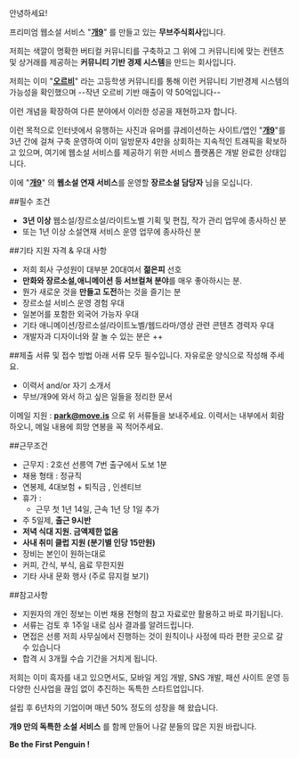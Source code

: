 안녕하세요!

프리미엄 웹소설 서비스 "**[개9](http://gae9.com)**" 를 만들고 있는 **무브주식회사**입니다. 

저희는 색깔이 명확한 버티컬 커뮤니티를 구축하고 그 위에 그 커뮤니티에 맞는 컨텐츠 및 상거래를 제공하는  **커뮤니티 기반 경제 시스템**을 만드는 회사입니다.

저희는 이미 "**[오르비](http://orbi.kr)**" 라는 고등학생 커뮤니티를 통해 이런 커뮤니티 기반경제 시스템의 가능성을 확인했으며 --작년 오르비 기반 매출이 약 50억입니다--

이런 개념을 확장하여 다른 분야에서 이러한 성공을 재현하고자 합니다.

이런 목적으로 인터넷에서 유행하는 사진과 유머를 큐레이션하는 사이트/앱인 "**[개9](http://gae9.com)**"를 3년 간에 걸쳐 구축 운영하여 이미 일방문자 4만을 상회하는 지속적인 트래픽을 확보하고 있으며, 여기에 웹소설 서비스를 제공하기 위한 서비스 플랫폼은 개발 완료한 상태입니다.

이에  "**[개9](http://gae9.com)**" 의 **웹소설 연재 서비스**를 운영할 **장르소설 담당자** 님을 모십니다.

##필수 조건

* **3년 이상** 웹소설/장르소설/라이트노벨 기획 및 편집, 작가 관리 업무에 종사하신 분
* 또는 1년 이상 소설연재 서비스 운영 업무에 종사하신 분

##기타 지원 자격 & 우대 사항
* 저희 회사 구성원이 대부분 20대여서 **젊은피** 선호
* **만화와 장르소설,애니메이션 등 서브컬쳐 분야**를 매우 좋아하시는 분.
* 뭔가 새로운 것을 **만들고 도전**하는 것을 즐기는 분
* 장르소설 서비스 운영 경험 우대
* 일본어를 포함한 외국어 가능자 우대
* 기타 애니메이션/장르소설/라이트노벨/웹드라마/영상 관련 콘텐츠 경력자 우대
* 개발자과 디자이너와 잘 놀 수 있는 분은 ++

##제출 서류 및 접수 방법
아래 서류 모두 필수입니다. 자유로운 양식으로 작성해 주세요.

* 이력서 and/or 자기 소개서
* 무브/개9에 와서 하고 싶은 일들을 정리한 문서

이메일 지원 : **[park@move.is](mailto:park@move.is)** 으로 위 서류들을 보내주세요. 이력서는 내부에서 회람하오니, 메일 내용에 희망 연봉을 꼭 적어주세요.

##근무조건

* 근무지 : 2호선 선릉역 7번 출구에서 도보 1분
* 채용 형태 : 정규직
* 연봉제, 4대보험 + 퇴직금 , 인센티브
* 휴가 :
	* 근무 첫 1년 14일, 근속 1년 당 1일 추가
* 주 5일제, **출근 9시반**
* **저녁 식대 지원. 금액제한 없음**
* **사내 취미 클럽 지원 (분기별 인당 15만원)**
* 장비는 본인이 원하는대로
* 커피, 간식, 부식, 음료 무한지원
* 기타 사내 문화 행사 (주로 뮤지컬 보기)

##참고사항

* 지원자의 개인 정보는 이번 채용 전형의 참고 자료로만 활용하고 바로 파기됩니다.
* 서류는 검토 후 1주일 내로 심사 결과를 알려드립니다. 
* 면접은 선릉 저희 사무실에서 진행하는 것이 원칙이나 사정에 따라 편한 곳으로 갈 수 있습니다
* 합격 시 3개월 수습 기간을 거치게 됩니다.


저희는 이미 흑자를 내고 있으면서도, 모바일 게임 개발, SNS 개발, 패션 사이트 운영 등 다양한 신사업을 끊임 없이 추진하는 독특한 스타트업입니다.

설립 후 6년차의 기업이며 매년 50% 정도의 성장을 해 왔습니다.

**개9 만의 독특한 소설 서비스** 를 함께 만들어 나갈 분들의 많은 지원 바랍니다.

**Be the First Penguin !**